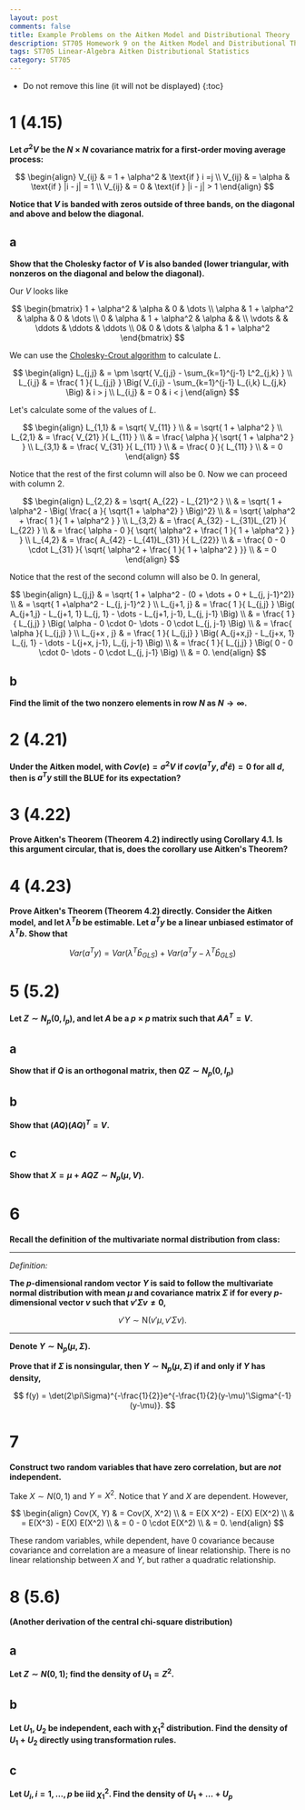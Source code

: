 ```yaml
---
layout: post
comments: false
title: Example Problems on the Aitken Model and Distributional Theory
description: ST705 Homework 9 on the Aitken Model and Distributional Theory
tags: ST705 Linear-Algebra Aitken Distributional Statistics
category: ST705
---
```


* Do not remove this line (it will not be displayed)
{:toc}

# 1 (4.15)
**Let $\sigma^2 V$ be the $N \times N$ covariance matrix for a first-order moving average process:**

$$
\begin{align}
V_{ij} & = 1 + \alpha^2 & \text{if } i =j \\
V_{ij} & = \alpha & \text{if } |i - j| = 1 \\
V_{ij} & = 0 & \text{if } |i - j| > 1
\end{align}
$$

**Notice that $V$ is banded with zeros outside of three bands, on the diagonal and above and below the diagonal.**

## a
**Show that the Cholesky factor of $V$ is also banded (lower triangular, with nonzeros on the diagonal and below the diagonal).**

Our $V$ looks like

$$
\begin{bmatrix}
1 + \alpha^2 & \alpha & 0 & \dots \\
\alpha & 1 + \alpha^2 & \alpha & 0 & \dots \\
0 & \alpha & 1 + \alpha^2 & \alpha &  & \\
\vdots & & \ddots & \ddots & \ddots  \\
0& 0 &  \dots & \alpha & 1 + \alpha^2 
\end{bmatrix}
$$

We can use the [Cholesky-Crout algorithm](https://en.wikipedia.org/wiki/Cholesky_decomposition#The_Cholesky%E2%80%93Banachiewicz_and_Cholesky%E2%80%93Crout_algorithms) to calculate $L$.

$$
\begin{align}
L_{j,j} & = \pm \sqrt{ V_{j,j} - \sum_{k=1}^{j-1} L^2_{j,k} } \\
L_{i,j} & = \frac{ 1 }{ L_{j,j} } \Big( V_{i,j} - \sum_{k=1}^{j-1} L_{i,k} L_{j,k} \Big) & i > j \\
L_{i,j} & = 0 & i < j
\end{align}
$$


Let's calculate some of the values of $L$.

$$
\begin{align}
L_{1,1} & = \sqrt{ V_{11} } \\
	& = \sqrt{ 1 + \alpha^2 } \\
L_{2,1} & = \frac{ V_{21} }{ L_{11} } \\
	& = \frac{ \alpha }{ \sqrt{ 1 + \alpha^2 } } \\
L_{3,1} & = \frac{ V_{31} }{ L_{11} } \\
	& = \frac{ 0 }{ L_{11} } \\
	& = 0
\end{align}
$$

Notice that the rest of the first column will also be 0. Now we can proceed with column 2.

$$
\begin{align}
L_{2,2} & = \sqrt{ A_{22} - L_{21}^2 } \\
	& = \sqrt{ 1 + \alpha^2 - \Big( \frac{ a }{ \sqrt{1 + \alpha^2} } \Big)^2} \\
	& = \sqrt{ \alpha^2 + \frac{ 1 }{ 1 + \alpha^2 } } \\
L_{3,2} & = \frac{ A_{32} - L_{31}L_{21} }{ L_{22} } \\
	& = \frac{ \alpha - 0 }{ \sqrt{ \alpha^2 + \frac{ 1 }{ 1 + \alpha^2 } } } \\
L_{4,2} & = \frac{ A_{42} - L_{41}L_{31} }{ L_{22}} \\
	& = \frac{ 0 - 0 \cdot L_{31} }{  \sqrt{ \alpha^2 + \frac{ 1 }{ 1 + \alpha^2 } }} \\
	& = 0
\end{align}
$$

Notice that the rest of the second column will also be 0. In general,

$$
\begin{align}
L_{j,j} & = \sqrt{ 1 + \alpha^2 - (0 + \dots + 0  + L_{j, j-1}^2)} \\
	& = \sqrt{ 1 +\alpha^2 - L_{j, j-1}^2 } \\
L_{j+1, j} & = \frac{ 1 }{ L_{j,j} } \Big( A_{j+1,j} - L_{j+1, 1} L_{j, 1} - \dots - L_{j+1, j-1}, L_{j, j-1} \Big) \\
	& = \frac{ 1 }{ L_{j,j} } \Big( \alpha - 0 \cdot 0- \dots - 0 \cdot L_{j, j-1} \Big) \\
	& = \frac{ \alpha }{ L_{j,j} } \\
L_{j+x , j} & = \frac{ 1 }{ L_{j,j} } \Big( A_{j+x,j} - L_{j+x, 1} L_{j, 1} - \dots - L{j+x, j-1}, L_{j, j-1} \Big) \\
	& = \frac{ 1 }{ L_{j,j} } \Big( 0 - 0 \cdot 0- \dots - 0 \cdot L_{j, j-1} \Big) \\
	& = 0.
\end{align}
$$




## b
**Find the limit of the two nonzero elements in row $N$ as $N \rightarrow \infty$.**




# 2 (4.21)
**Under the Aitken model, with $Cov(e)= \sigma^2 V$ if $cov(a^T y, d^t \widehat e) = 0$ for all $d$, then is $a^T y$ still the BLUE for its expectation?**



# 3 (4.22)
**Prove Aitken's Theorem (Theorem 4.2) indirectly using Corollary 4.1. Is this argument circular, that is, does the corollary use Aitken's Theorem?**



# 4 (4.23)
**Prove Aitken's Theorem (Theorem 4.2) directly. Consider the Aitken model, and let $\lambda^T b$ be estimable. Let $a^T y$ be a linear unbiased estimator of $\lambda^T b$. Show that**

$$
Var(a^T y) = Var(\lambda^T \widehat b_{GLS}) + Var(a^T y - \lambda^T \widehat b_{GLS})
$$


# 5 (5.2)
**Let $Z \sim N_p(0, I_p)$, and let $A$ be a $p \times p$ matrix such that $A A^T = V$.**

## a
**Show that if $Q$ is an orthogonal matrix, then $QZ \sim N_p(0, I_p)$**



## b
**Show that $(AQ)(AQ)^T = V$.**




## c
**Show that $X = \mu + AQZ \sim N_p(\mu , V)$.**

# 6
**Recall the definition of the multivariate normal distribution from class:**

---

_Definition:_

**The $p$-dimensional random vector $Y$ is said to follow the multivariate normal distribution with mean $\mu$ and covariance matrix $\Sigma$ if for every $p$-dimensional vector $v$ such that $v'\Sigma v \ne 0$,**

$$
v'Y \sim \text{N}(v'\mu,v'\Sigma v).
$$

---

**Denote $Y \sim \text{N}_{p}(\mu,\Sigma)$.**


**Prove that if $\Sigma$ is nonsingular, then $Y \sim \text{N}_{p}(\mu,\Sigma)$ if and only if $Y$ has density,**

$$
f(y) = \det(2\pi\Sigma)^{-\frac{1}{2}}e^{-\frac{1}{2}(y-\mu)'\Sigma^{-1}(y-\mu)}.
$$




# 7
**Construct two random variables that have zero correlation, but are _not_ independent.**

Take $X \sim N(0,1)$ and $Y = X^2$. Notice that $Y$ and $X$ are dependent. However,

$$
\begin{align}
Cov(X, Y) & = Cov(X, X^2) \\
	& = E(X X^2) - E(X) E(X^2) \\
	& = E(X^3) - E(X) E(X^2) \\
	& = 0 - 0 \cdot E(X^2) \\
	& = 0.
\end{align}
$$

These random variables, while dependent, have 0 covariance because covariance and correlation are a measure of linear relationship. There is no linear relationship between $X$ and $Y$, but rather a quadratic relationship.

# 8 (5.6)
**(Another derivation of the central chi-square distribution)**

## a
**Let $Z \sim N(0,1)$; find the density of $U_1 = Z^2$.**


## b
**Let $U_1, U_2$ be independent, each with $\chi_1^2$ distribution. Find the density of $U_1 + U_2$ directly using transformation rules.**



## c
**Let $U_i, i = 1, \dots , p$ be iid $\chi_1^2$. Find the density of $U_1 + \dots + U_p$**